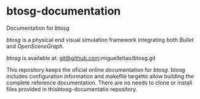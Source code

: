 # btosg-documentation
Documentation for btosg

*btosg* is a physical end visual simulation framework integrating both *Bullet* and *OpenSceneGraph*.

*btosg* is available at: git@github.com:miguelleitao/btosg.git

This repository keeps the oficial online documentation for *btosg*. btosg includes configuration information and makefile targetto allow building the complete reference documentation. There are no needs to clone or install files provided in thisbtosg-documentatio repository.

